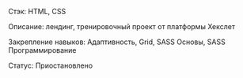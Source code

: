 Стэк:
HTML, CSS

Описание: лендинг, тренировочный проект от платформы Хекслет

Закрепление навыков:
Адаптивность, Grid, SASS Основы, SASS Программирование

Статус:
Приостановлено
